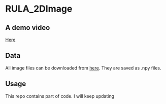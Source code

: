 # RULA_2DImage
## A demo video
[Here](https://www.youtube.com/watch?v=tGCaimNueZ8&t=28s)
## Data 
All image files can be downloaded from [here](https://drive.google.com/drive/folders/1ZElaLTsBjNorSCqxaxzSLM3CwQSqyHmD?usp=sharing). They are saved as .npy files.
## Usage
This repo contains part of code. I will keep updating

